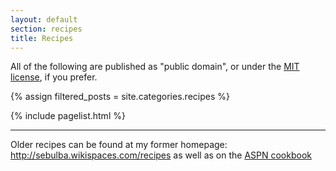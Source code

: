 ```yaml
---
layout: default
section: recipes
title: Recipes
---
```


All of the following are published as "public domain", or under the 
[MIT license](http://www.opensource.org/licenses/mit-license.php), if you prefer.

{% assign filtered_posts = site.categories.recipes %}

{% include pagelist.html %}

<hr/>

Older recipes can be found at my former homepage: <http://sebulba.wikispaces.com/recipes>
as well as on the [ASPN cookbook](http://code.activestate.com/recipes/users/2520014/)

